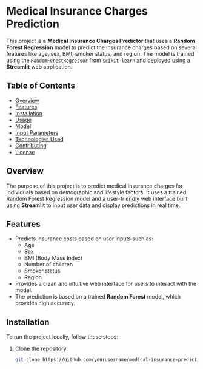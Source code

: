 # Medical Insurance Charges Prediction

This project is a **Medical Insurance Charges Predictor** that uses a **Random Forest Regression** model to predict the insurance charges based on several features like age, sex, BMI, smoker status, and region. The model is trained using the `RandomForestRegressor` from `scikit-learn` and deployed using a **Streamlit** web application.

## Table of Contents

- [Overview](#overview)
- [Features](#features)
- [Installation](#installation)
- [Usage](#usage)
- [Model](#model)
- [Input Parameters](#input-parameters)
- [Technologies Used](#technologies-used)
- [Contributing](#contributing)
- [License](#license)

## Overview

The purpose of this project is to predict medical insurance charges for individuals based on demographic and lifestyle factors. It uses a trained Random Forest Regression model and a user-friendly web interface built using **Streamlit** to input user data and display predictions in real time.

## Features

- Predicts insurance costs based on user inputs such as:
  - Age
  - Sex
  - BMI (Body Mass Index)
  - Number of children
  - Smoker status
  - Region
- Provides a clean and intuitive web interface for users to interact with the model.
- The prediction is based on a trained **Random Forest** model, which provides high accuracy.
  
## Installation

To run the project locally, follow these steps:

1. Clone the repository:

   ```bash
   git clone https://github.com/yourusername/medical-insurance-prediction.git
